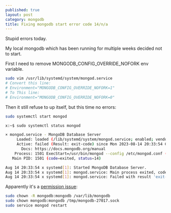 ```yaml
---
published: true
layout: post
category: mongodb
title: Fixing mongodb start error code 14/n/a
---
```

Stupid errors today.

My local mongodb which has been running for multiple weeks decided not to start.

First I need to remove MONGODB_CONFIG_OVERRIDE_NOFORK env variable.

```bash
sudo vim /usr/lib/systemd/system/mongod.service
# Convert this line:
# Environment="MONGODB_CONFIG_OVERRIDE_NOFORK=1"
# To This line:
# Environment="MONGODB_CONFIG_OVERRIDE_NOFORK=0"
```

Then it still refuse to up itself, but this time no errors:

```bash
sudo systemctl start mongod

x:~$ sudo systemctl status mongod

× mongod.service - MongoDB Database Server
     Loaded: loaded (/lib/systemd/system/mongod.service; enabled; vendor preset: enabled)
     Active: failed (Result: exit-code) since Mon 2023-08-14 20:33:54 CEST; 1s ago
       Docs: https://docs.mongodb.org/manual
    Process: 1501 ExecStart=/usr/bin/mongod --config /etc/mongod.conf (code=exited, status=14)
   Main PID: 1501 (code=exited, status=14)

Aug 14 20:33:54 x systemd[1]: Started MongoDB Database Server.
Aug 14 20:33:54 x systemd[1]: mongod.service: Main process exited, code=exited, status=14/n/a
Aug 14 20:33:54 x systemd[1]: mongod.service: Failed with result 'exit-code'.
```

Apparently it's a [permission issue](https://askubuntu.com/questions/823288/mongodb-loads-but-breaks-returning-status-14):

```bash
sudo chown -R mongodb:mongodb /var/lib/mongodb
sudo chown mongodb:mongodb /tmp/mongodb-27017.sock
sudo service mongod restart
```